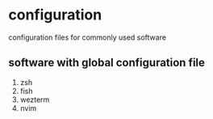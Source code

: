 # configuration
configuration files for commonly used software

## software with global configuration file

1. zsh
2. fish
3. wezterm
4. nvim

